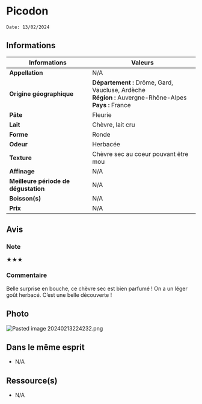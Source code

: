 # Picodon
```
Date: 13/02/2024
```
## Informations

| Informations | Valeurs |
| ---- | ---- |
| **Appellation** | N/A |
| **Origine géographique** | **Département :** Drôme, Gard, Vaucluse, Ardèche<br>**Région :** Auvergne-Rhône-Alpes<br>**Pays :** France   |
| **Pâte** | Fleurie |
| **Lait** | Chèvre, lait cru |
| **Forme** | Ronde |
| **Odeur** | Herbacée |
| **Texture** | Chèvre sec au coeur pouvant être mou |
| **Affinage** | N/A |
| **Meilleure période de dégustation** | N/A |
| **Boisson(s)** | N/A |
| **Prix** | N/A |

## Avis
### Note
★★★
### Commentaire
Belle surprise en bouche, ce chèvre sec est bien parfumé ! On a un léger goût herbacé. C’est une belle découverte !

## Photo
![Pasted image 20240213224232.png](./M%C3%A9dias/Pasted%20image%2020240213224232.png)

## Dans le même esprit
* N/A

## Ressource(s)
* N/A